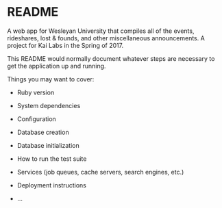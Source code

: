 # README

A web app for Wesleyan University that compiles all of the events, rideshares, lost & founds, and other miscellaneous announcements. A project for Kai Labs in the Spring of 2017.


This README would normally document whatever steps are necessary to get the
application up and running.

Things you may want to cover:

* Ruby version

* System dependencies

* Configuration

* Database creation

* Database initialization

* How to run the test suite

* Services (job queues, cache servers, search engines, etc.)

* Deployment instructions

* ...
